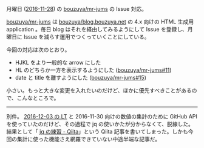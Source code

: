 月曜日 ([2016-11-28][]) の [bouzuya/mr-jums][] の Issue 対応。

[bouzuya/mr-jums][] は [bouzuya/blog.bouzuya.net][] の 4.x 向けの HTML 生成用 application 。毎日 blog はそれを経由してみるようにして Issue を登録し、月曜日に Issue を減らす運用でつくっていくことにしている。

今回の対応は次のとおり。

- HJKL をより一般的な arrow にした
- HL のどちらか一方を表示するようにした  ([bouzuya/mr-jums#11][])
- date と title を離すようにした ([bouzuya/mr-jums#15][])

小さい。もっと大きな変更を入れたいのだけど、ほかに優先すべきことがあるので、こんなところで。

-----

別件。 [2016-12-03 の LT](https://kfug.connpass.com/event/42765/) と 2016-11-30 向けの数値の集計のために GitHub API を使っていたのだけど、その過程で jq の使いかたが分からなくて、脱線した。結果として「 [jq の練習 - Qiita](http://qiita.com/bouzuya/items/36e21c778539ce6bc486)」という Qiita 記事を書いてしまった。しかも今回の集計に使った機能さえ網羅できていない中途半端な記事だ。

[2016-11-28]: http://blog.bouzuya.net/2016/11/28/
[bouzuya/mr-jums]: https://github.com/bouzuya/mr-jums
[bouzuya/blog.bouzuya.net]: https://github.com/bouzuya/blog.bouzuya.net
[bouzuya/mr-jums#11]: https://github.com/bouzuya/mr-jums/issues/11
[bouzuya/mr-jums#15]: https://github.com/bouzuya/mr-jums/issues/15
